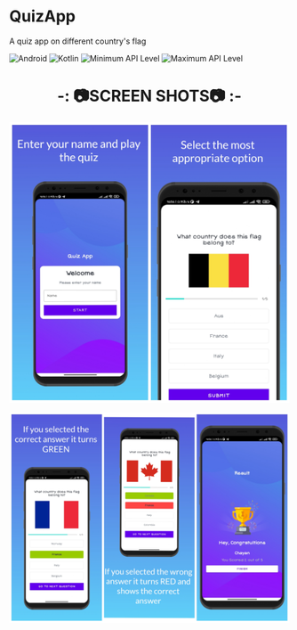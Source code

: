 # QuizApp
A quiz app on different country's flag

![Android](https://img.shields.io/badge/Android-3DDC84?style=for-the-badge&logo=android&logoColor=white)
![Kotlin](https://img.shields.io/badge/Kotlin-0095D5?&style=for-the-badge&logo=kotlin&logoColor=white)
![Minimum API Level](https://img.shields.io/badge/Min%20API%20Level-23-green)
![Maximum API Level](https://img.shields.io/badge/Max%20API%20Level-31-orange)

<h1 align="center">-: 📷SCREEN SHOTS📷 :-</h1>

<p align="center">
  <img src=https://github.com/chayan-dev/QuizApp/blob/master/assets/inCollage_20220305_203641272.jpg  />
</p>

<p align="center">
  <img src=https://github.com/chayan-dev/QuizApp/blob/master/assets/inCollage_20220305_203853321.jpg  />
</p>
